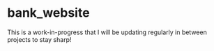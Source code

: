 # bank_website
This is a work-in-progress that I will be updating regularly in between projects to stay sharp! 
